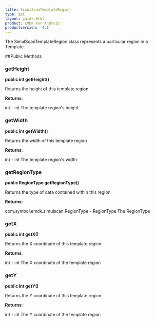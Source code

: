 ```yaml
---
title: SimulScanTemplateRegion
type: api
layout: guide.html
product: EMDK For Android
productversion: '4.1'
---
```



The SimulScanTemplateRegion class represents a particular region in a Template.

##Public Methods

### getHeight

**public int getHeight()**

Returns the height of this template region

**Returns:**

int - int 
 			The template region's height

### getWidth

**public int getWidth()**

Returns the width of this template region

**Returns:**

int - int 
 			The template region's width

### getRegionType

**public RegionType getRegionType()**

Returns the type of data contained within this region

**Returns:**

com.symbol.emdk.simulscan.RegionType - RegionType 
 			The RegionType

### getX

**public int getX()**

Returns the X coordinate of this template region

**Returns:**

int - int 
 			The X coordinate of the template region

### getY

**public int getY()**

Returns the Y coordinate of this template region

**Returns:**

int - int 
 			The Y coordinate of the template region












